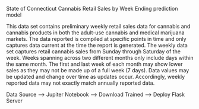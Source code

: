 State of Connecticut Cannabis Retail Sales by Week Ending prediction model 

This data set contains preliminary weekly retail sales data for cannabis and cannabis products in both the adult-use cannabis and medical marijuana markets. The data reported is compiled at specific points in time and only captures data current at the time the report is generated. The weekly data set captures retail cannabis sales from Sunday through Saturday of the week. Weeks spanning across two different months only include days within the same month. The first and last week of each month may show lower sales as they may not be made up of a full week (7 days). Data values may be updated and change over time as updates occur. Accordingly, weekly reported data may not exactly match annually reported data.


Data Source --> Jupiter Notebook --> Download Trained --> Deploy Flask Server